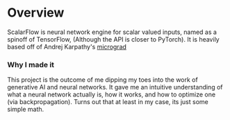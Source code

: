# Overview
ScalarFlow is neural network engine for scalar valued inputs, named as a spinoff of TensorFlow, (Although the API is closer to PyTorch). It is heavily based off of Andrej Karpathy's [micrograd](https://github.com/karpathy/micrograd/blob/master/micrograd/)

### Why I made it
This project is the outcome of me dipping my toes into the work of generative AI and neural networks. It gave me an intuitive understanding of what a neural network actually is, how it works, and how to optimize one (via backpropagation). Turns out that at least in my case, its just some simple math.
